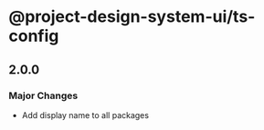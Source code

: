 # @project-design-system-ui/ts-config

## 2.0.0

### Major Changes

- Add display name to all packages

